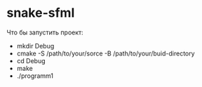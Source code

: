 # snake-sfml
Что бы запустить проект:
- mkdir Debug
- cmake -S /path/to/your/sorce -B /path/to/your/buid-directory
- cd Debug
- make
- ./programm1
